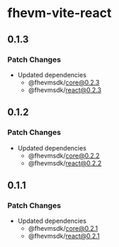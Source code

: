 # fhevm-vite-react

## 0.1.3

### Patch Changes

- Updated dependencies
  - @fhevmsdk/core@0.2.3
  - @fhevmsdk/react@0.2.3

## 0.1.2

### Patch Changes

- Updated dependencies
  - @fhevmsdk/core@0.2.2
  - @fhevmsdk/react@0.2.2

## 0.1.1

### Patch Changes

- Updated dependencies
  - @fhevmsdk/core@0.2.1
  - @fhevmsdk/react@0.2.1
